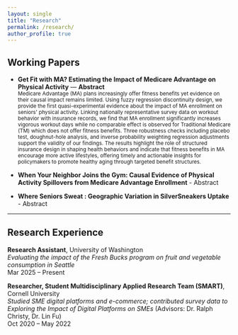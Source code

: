 ```yaml
---
layout: single
title: "Research"
permalink: /research/
author_profile: true
---
```


## Working Papers

- **Get Fit with MA? Estimating the Impact of Medicare Advantage on Physical Activity** — **Abstract**  
  <small>
  Medicare Advantage (MA) plans increasingly offer fitness benefits yet evidence on their causal impact remains limited. Using fuzzy regression discontinuity design, we provide the first quasi-experimental evidence about the impact of MA enrollment on seniors' physical activity. Linking nationally representative survey data on workout behavior with insurance records, we find that MA enrollment significantly increases vigorous workout days while no comparable effect is observed for Traditional Medicare (TM) which does not offer fitness benefits. Three robustness checks including placebo test, doughnut-hole analysis, and inverse probability weighting regression adjustments support the validity of our findings. The results highlight the role of structured insurance design in shaping health behaviors and indicate that fitness benefits in MA encourage more active lifestyles, offering timely and actionable insights for policymakers to promote healthy aging through targeted benefit structures.
  </small>


- **When Your Neighbor Joins the Gym: Causal Evidence of Physical Activity Spillovers from Medicare Advantage Enrollment** - Abstract
  
- **Where Seniors Sweat : Geographic Variation in SilverSneakers Uptake** - Abstract
---

## Research Experience

**Research Assistant**, University of Washington  
*Evaluating the impact of the Fresh Bucks program on fruit and vegetable consumption in Seattle*  
Mar 2025 – Present

**Researcher, Student Multidisciplinary Applied Research Team (SMART)**, Cornell University  
*Studied SME digital platforms and e-commerce; contributed survey data to*  
*Exploring the Impact of Digital Platforms on SMEs* (Advisors: Dr. Ralph Christy, Dr. Lin Fu)  
Oct 2020 – May 2022
